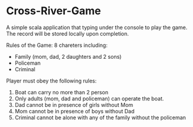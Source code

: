 # Cross-River-Game

A simple scala application that typing under the console to play the game. The record will be stored locally upon completion.

Rules of the Game:
8 chareters including:
- Family (mom, dad, 2 daughters and 2 sons)
- Policeman
- Criminal

Player must obey the following rules:
1) Boat can carry no more than 2 person
2) Only adults (mom, dad and policeman) can operate the boat.
3) Dad cannot be in presence of girls without Mom
4) Mom cannot be in presence of boys without Dad
5) Criminal cannot be alone with any of the family without the policeman
